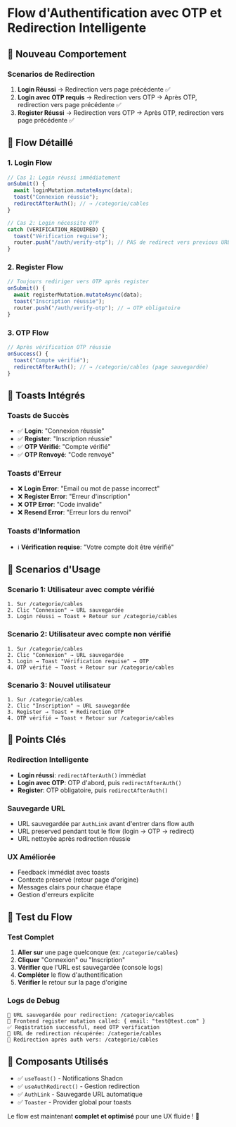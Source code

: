 # Flow d'Authentification avec OTP et Redirection Intelligente

## 🎯 **Nouveau Comportement**

### **Scenarios de Redirection**

1. **Login Réussi** → Redirection vers page précédente ✅
2. **Login avec OTP requis** → Redirection vers OTP → Après OTP, redirection vers page précédente ✅
3. **Register Réussi** → Redirection vers OTP → Après OTP, redirection vers page précédente ✅

## 🌊 **Flow Détaillé**

### **1. Login Flow**

```typescript
// Cas 1: Login réussi immédiatement
onSubmit() {
  await loginMutation.mutateAsync(data);
  toast("Connexion réussie"); 
  redirectAfterAuth(); // → /categorie/cables
}

// Cas 2: Login nécessite OTP
catch (VERIFICATION_REQUIRED) {
  toast("Vérification requise");
  router.push("/auth/verify-otp"); // PAS de redirect vers previous URL
}
```

### **2. Register Flow**

```typescript
// Toujours rediriger vers OTP après register
onSubmit() {
  await registerMutation.mutateAsync(data);
  toast("Inscription réussie");
  router.push("/auth/verify-otp"); // → OTP obligatoire
}
```

### **3. OTP Flow**

```typescript
// Après vérification OTP réussie
onSuccess() {
  toast("Compte vérifié");
  redirectAfterAuth(); // → /categorie/cables (page sauvegardée)
}
```

## 🎨 **Toasts Intégrés**

### **Toasts de Succès**
- ✅ **Login**: "Connexion réussie"
- ✅ **Register**: "Inscription réussie"  
- ✅ **OTP Vérifié**: "Compte vérifié"
- ✅ **OTP Renvoyé**: "Code renvoyé"

### **Toasts d'Erreur**
- ❌ **Login Error**: "Email ou mot de passe incorrect"
- ❌ **Register Error**: "Erreur d'inscription"
- ❌ **OTP Error**: "Code invalide"
- ❌ **Resend Error**: "Erreur lors du renvoi"

### **Toasts d'Information**
- ℹ️ **Vérification requise**: "Votre compte doit être vérifié"

## 🔄 **Scenarios d'Usage**

### **Scenario 1: Utilisateur avec compte vérifié**
```
1. Sur /categorie/cables
2. Clic "Connexion" → URL sauvegardée
3. Login réussi → Toast + Retour sur /categorie/cables
```

### **Scenario 2: Utilisateur avec compte non vérifié**
```
1. Sur /categorie/cables  
2. Clic "Connexion" → URL sauvegardée
3. Login → Toast "Vérification requise" → OTP
4. OTP vérifié → Toast + Retour sur /categorie/cables
```

### **Scenario 3: Nouvel utilisateur**
```
1. Sur /categorie/cables
2. Clic "Inscription" → URL sauvegardée  
3. Register → Toast + Redirection OTP
4. OTP vérifié → Toast + Retour sur /categorie/cables
```

## 🎯 **Points Clés**

### **Redirection Intelligente**
- **Login réussi**: `redirectAfterAuth()` immédiat
- **Login avec OTP**: OTP d'abord, puis `redirectAfterAuth()`
- **Register**: OTP obligatoire, puis `redirectAfterAuth()`

### **Sauvegarde URL**
- URL sauvegardée par `AuthLink` avant d'entrer dans flow auth
- URL preserved pendant tout le flow (login → OTP → redirect)
- URL nettoyée après redirection réussie

### **UX Améliorée**
- Feedback immédiat avec toasts
- Contexte préservé (retour page d'origine)
- Messages clairs pour chaque étape
- Gestion d'erreurs explicite

## 🧪 **Test du Flow**

### **Test Complet**
1. **Aller sur** une page quelconque (ex: `/categorie/cables`)
2. **Cliquer** "Connexion" ou "Inscription"
3. **Vérifier** que l'URL est sauvegardée (console logs)
4. **Compléter** le flow d'authentification
5. **Vérifier** le retour sur la page d'origine

### **Logs de Debug**
```
🔗 URL sauvegardée pour redirection: /categorie/cables
🚀 Frontend register mutation called: { email: "test@test.com" }
✅ Registration successful, need OTP verification
🔗 URL de redirection récupérée: /categorie/cables
🔗 Redirection après auth vers: /categorie/cables
```

## 📱 **Composants Utilisés**

- ✅ `useToast()` - Notifications Shadcn
- ✅ `useAuthRedirect()` - Gestion redirection  
- ✅ `AuthLink` - Sauvegarde URL automatique
- ✅ `Toaster` - Provider global pour toasts

Le flow est maintenant **complet et optimisé** pour une UX fluide ! 🚀
